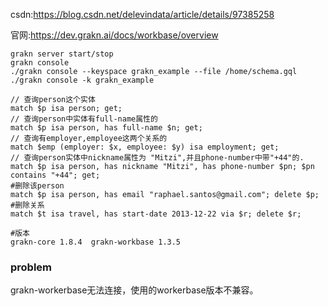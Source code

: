 csdn:https://blog.csdn.net/delevindata/article/details/97385258

官网:https://dev.grakn.ai/docs/workbase/overview

```
grakn server start/stop
grakn console 
./grakn console --keyspace grakn_example --file /home/schema.gql
./grakn console -k grakn_example

// 查询person这个实体
match $p isa person; get;
// 查询person中实体有full-name属性的
match $p isa person, has full-name $n; get;
// 查询有employer,employee这两个关系的
match $emp (employer: $x, employee: $y) isa employment; get;
// 查询person实体中nickname属性为 "Mitzi",并且phone-number中带"+44"的.
match $p isa person, has nickname "Mitzi", has phone-number $pn; $pn contains "+44"; get;
#删除该person
match $p isa person, has email "raphael.santos@gmail.com"; delete $p;
#删除关系
match $t isa travel, has start-date 2013-12-22 via $r; delete $r;
```

```
#版本
grakn-core 1.8.4  grakn-workbase 1.3.5
```

### problem

grakn-workerbase无法连接，使用的workerbase版本不兼容。